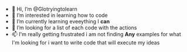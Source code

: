 - 👋 Hi, I’m @Glotryingtolearn
- 👀 I’m interested in learning how to code
- 🌱 I’m currently learning eveeything I **can**
- 💞️ I’m looking for a list of each code with the actions
- 📫 I'm really getting frustrated i am not finding **Any** examples
for what I'm looking for 
i want to write code that will execute my ideas


<!---
Glotryingtolearn/Glotryingtolearn is a ✨ special ✨ repository because its `README.md` (this file) appears on your GitHub profile.
You can click the Preview link to take a look at your changes.
--->
